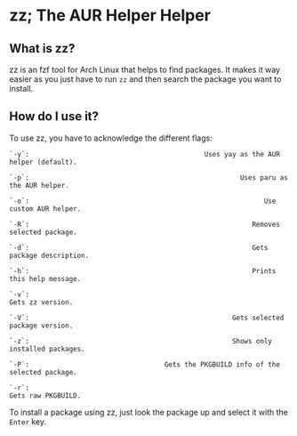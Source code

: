 # zz; The AUR Helper Helper

## What is zz?
zz is an fzf tool for Arch Linux that helps to find packages. It makes it way easier as you just have to run `zz` and then search the package you want to install.

## How do I use it?
To use zz, you have to acknowledge the different flags:

  	`-y`:                                            Uses yay as the AUR helper (default).
  
	`-p`:                                                     Uses paru as the AUR helper.
 
	`-o`:                                                           Use custom AUR helper.
 
	`-R`:                                                        Removes selected package.
 
	`-d`:                                                        Gets package description.
 
	`-h`:                                                        Prints this help message.
 
	`-v`:                                                                 Gets zz version.
 
	`-V`:                                                   Gets selected package version.
 
	`-z`:                                                   Shows only installed packages.
 
	`-P`:                                  Gets the PKGBUILD info of the selected package.

	`-r`:                                                               Gets raw PKGBUILD.



To install a package using zz, just look the package up and select it with the `Enter` key.
